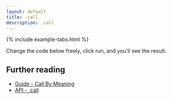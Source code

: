 ```yaml
---
layout: default
title: .call
description: .call
---
```


{% include example-tabs.html %}

Change the code below freely, click run, and you'll see the result.

<script src="https://embed.runkit.com"></script>
<div id="cbmcall"></div>
<script>var notebook = RunKit.createNotebook({
    element: document.getElementById("cbmcall"),
    title: 'call',
    preamble: "const cbmApi = require('@cbmjs/cbm-api'); const cbm = new cbmApi();",
    minHeight: "20%",
    //onLoad: (n) => n.evaluate(),
    source: "const result = await cbm.call({\n    'inputConcepts': 'array',\n    'inputVars': [[1,1,1,1,2,2,2,3,3,3,4,4,5,6,7]],\n    'outputConcepts': 'array',\n    'outputUnits': 'unique'});\nif (result.statusCode === 200) {\n    console.log('Found it!');\n    result.body\n}"
})</script>

## Further reading

- [Guide - Call By Meaning](./guide/cbm/)
- [API - .call](./api/main/#call)
